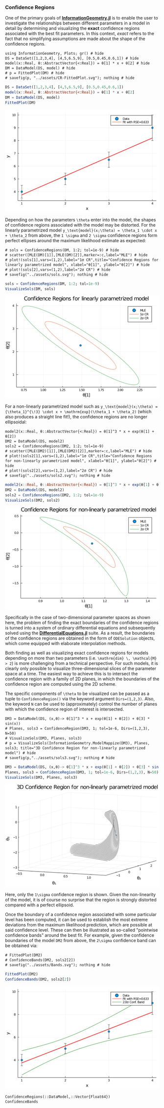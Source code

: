 
### Confidence Regions


One of the primary goals of [**InformationGeometry.jl**](https://github.com/RafaelArutjunjan/InformationGeometry.jl) is to enable the user to investigate the relationships between different parameters in a model in detail by determining and visualizing the **exact** confidence regions associated with the best fit parameters. In this context, *exact* refers to the fact that no simplifying assumptions are made about the shape of the confidence regions.

```@setup 1
using InformationGeometry, Plots; gr() # hide
DS = DataSet([1,2,3,4], [4,5,6.5,9], [0.5,0.45,0.6,1]) # hide
model(x::Real, θ::AbstractVector{<:Real}) = θ[1] * x + θ[2] # hide
DM = DataModel(DS, model) # hide
# p = FittedPlot(DM) # hide
# savefig(p, "../assets/CR-FittedPlot.svg"); nothing # hide
```
```julia
DS = DataSet([1,2,3,4], [4,5,6.5,9], [0.5,0.45,0.6,1])
model(x::Real, θ::AbstractVector{<:Real}) = θ[1] * x + θ[2]
DM = DataModel(DS, model)
FittedPlot(DM)
```
![](https://raw.githubusercontent.com/RafaelArutjunjan/InformationGeometry.jl/master/docs/assets/CR-FittedPlot.svg)

Depending on how the parameters ``\theta`` enter into the model, the shapes of confidence regions associated with the model may be distorted. For the linearly parametrized model ``y_\text{model}(x;\theta) = \theta_1 \cdot x + \theta_2`` from above, the ``1 \sigma`` and ``2 \sigma`` confidence regions form perfect ellipses around the maximum likelihood estimate as expected:
```@setup 1
# sols = ConfidenceRegions(DM, 1:2; tol=1e-9) # hide
# scatter([MLE(DM)[1]],[MLE(DM)[2]],marker=:c,label="MLE") # hide
# plot!(sols[1],vars=(1,2),label="1σ CR",title="Confidence Regions for linearly parametrized model", xlabel="θ[1]", ylabel="θ[2]") # hide
# plot!(sols[2],vars=(1,2),label="2σ CR") # hide
# savefig("../assets/sols.svg"); nothing # hide
```
```julia
sols = ConfidenceRegions(DM, 1:2; tol=1e-9)
VisualizeSols(DM, sols)
```
![](https://raw.githubusercontent.com/RafaelArutjunjan/InformationGeometry.jl/master/docs/assets/sols.svg)


For a non-linearly parametrized model such as ``y_\text{model}(x;\theta) = {\theta_1}^{\!3} \cdot x + \mathrm{exp}(\theta_1 + \theta_2)`` (which also produces a straight line fit!), the confidence regions are no longer ellipsoidal:
```@setup 1
model2(x::Real, θ::AbstractVector{<:Real}) = θ[1]^3 * x + exp(θ[1] + θ[2])
DM2 = DataModel(DS, model2)
sols2 = ConfidenceRegions(DM2, 1:2; tol=1e-9)
# scatter([MLE(DM2)[1]],[MLE(DM2)[2]],marker=:c,label="MLE") # hide
# plot!(sols2[1],vars=(1,2),label="1σ CR",title="Confidence Regions for non-linearly parametrized model", xlabel="θ[1]", ylabel="θ[2]") # hide
# plot!(sols2[2],vars=(1,2),label="2σ CR") # hide
# savefig("../assets/sols2.svg"); nothing # hide
```
```julia
model2(x::Real, θ::AbstractVector{<:Real}) = θ[1]^3 * x + exp(θ[1] + θ[2])
DM2 = DataModel(DS, model2)
sols2 = ConfidenceRegions(DM2, 1:2; tol=1e-9)
VisualizeSols(DM2, sols2)
```
![](https://raw.githubusercontent.com/RafaelArutjunjan/InformationGeometry.jl/master/docs/assets/sols2.svg)

Specifically in the case of two-dimensional parameter spaces as shown here, the problem of finding the exact boundaries of the confidence regions is turned into a system of ordinary differential equations and subsequently solved using the [**DifferentialEquations.jl**](https://github.com/SciML/DifferentialEquations.jl) suite. As a result, the boundaries of the confidence regions are obtained in the form of `ODESolution` objects, which come equipped with elaborate interpolation methods.


Both finding as well as visualizing exact confidence regions for models depending on more than two parameters (i.e. ``\mathrm{dim} \, \mathcal{M} > 2``) is more challenging from a technical perspective. For such models, it is clearly only possible to visualize three-dimensional slices of the parameter space at a time. The easiest way to achieve this is to intersect the confidence region with a family of 2D planes, in which the boundaries of the confidence region are computed using the 2D scheme.

The specific components of ``\theta`` to be visualized can be passed as a tuple to `ConfidenceRegion()` via the keyword argument `Dirs=(1,2,3)`. Also, the keyword `N` can be used to (approximately) control the number of planes with which the confidence region of interest is intersected.

```@setup 1
DM3 = DataModel(DS, (x,θ)-> θ[1]^3 * x + exp(θ[1] + θ[2]) + θ[3] * sin(x))
# Planes, sols3 = ConfidenceRegion(DM3, 1; tol=1e-6, Dirs=(1,2,3), N=50)
# VisualizeSols(DM3, Planes, sols3)
# p = VisualizeSols(InformationGeometry.ModelMappize(DM3), Planes, sols3; title="3D Confidence Region for non-linearly parametrized model") # hide
# savefig(p,"../assets/sols3.svg"); nothing # hide
```
```julia
DM3 = DataModel(DS, (x,θ)-> θ[1]^3 * x + exp(θ[1] + θ[2]) + θ[3] * sin(x))
Planes, sols3 = ConfidenceRegion(DM3, 1; tol=1e-6, Dirs=(1,2,3), N=50)
VisualizeSols(DM3, Planes, sols3)
```
![](https://raw.githubusercontent.com/RafaelArutjunjan/InformationGeometry.jl/master/docs/assets/sols3.svg)

Here, only the ``1\sigma`` confidence region is shown. Given the non-linearity of the model, it is of course no surprise that the region is strongly distorted compared with a perfect ellipsoid.


Once the boundary of a confidence region associated with some particular level has been computed, it can be used to establish the most extreme deviations from the maximum likelihood prediction, which are possible at said confidence level. These can then be illustrated as so-called "pointwise confidence bands" around the best fit. For example, given the confidence boundaries of the model `DM2` from above, the ``2\sigma`` confidence band can be obtained via:
```@setup 1
# FittedPlot(DM2)
# ConfidenceBands(DM2, sols2[2])
# savefig("../assets/Bands.svg"); nothing # hide
```
```julia
FittedPlot(DM2)
ConfidenceBands(DM2, sols2[2])
```
![](https://raw.githubusercontent.com/RafaelArutjunjan/InformationGeometry.jl/master/docs/assets/Bands.svg)

```@docs
ConfidenceRegions(::DataModel,::Vector{Float64})
ConfidenceBands
```
